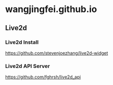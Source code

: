 # wangjingfei.github.io

## Live2d

### Live2d Install
https://github.com/stevenjoezhang/live2d-widget

### Live2d API Server
https://github.com/fghrsh/live2d_api
